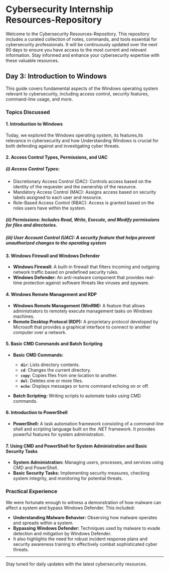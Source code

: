 # Cybersecurity Internship Resources-Repository

Welcome to the Cybersecurity Resources-Repository. This repository includes a curated collection of notes, commands, and tools essential for cybersecurity professionals. It will be continuously updated over the next 90 days to ensure you have access to the most current and relevant information. Stay informed and enhance your cybersecurity expertise with these valuable resources.

## Day 3: Introduction to Windows 
This guide covers fundamental aspects of the Windows operating system relevant to cybersecurity, including access control, security features, command-line usage, and more.

### Topics Discussed 

#### 1. **Introduction to Windows**
Today, we explored the Windows operating system, its features,its relevance in cybersecurity and how Understanding Windows is crucial for both defending against and investigating cyber threats.

#### 2. **Access Control Types, Permissions, and UAC**

##### (i) **Access Control Types:**
- Discretionary Access Control (DAC): Controls access based on the identity of the requester and the ownership of the resource.
- Mandatory Access Control (MAC): Assigns access based on security labels assigned to each user and resource.
- Role-Based Access Control (RBAC): Access is granted based on the roles users have within the system.

##### (ii) **Permissions:** Includes Read, Write, Execute, and Modify permissions for files and directories.

##### (iii) **User Account Control (UAC):** A security feature that helps prevent unauthorized changes to the operating system

#### 3. **Windows Firewall and Windows Defender**
- **Windows Firewall:** A built-in firewall that filters incoming and outgoing network traffic based on predefined security rules.
- **Windows Defender:** An anti-malware component that provides real-time protection against software threats like viruses and spyware.

#### 4. **Windows Remote Management and RDP**
- **Windows Remote Management (WinRM):** A feature that allows administrators to remotely execute management tasks on Windows machines.
- **Remote Desktop Protocol (RDP):** A proprietary protocol developed by Microsoft that provides a graphical interface to connect to another computer over a network.

#### 5. **Basic CMD Commands and Batch Scripting**
- **Basic CMD Commands:** 
  - **`dir`**: Lists directory contents.
  - **`cd`**: Changes the current directory.
  - **`copy`**: Copies files from one location to another.
  - **`del`**: Deletes one or more files.
  - **`echo`**: Displays messages or turns command echoing on or off.

- **Batch Scripting:** Writing scripts to automate tasks using CMD commands.

#### 6. **Introduction to PowerShell**
- **PowerShell:** A task automation framework consisting of a command-line shell and scripting language built on the .NET framework. It provides powerful features for system administration.

#### 7. **Using CMD and PowerShell for System Administration and Basic Security Tasks**
- **System Administration:** Managing users, processes, and services using CMD and PowerShell.
- **Basic Security Tasks:** Implementing security measures, checking system integrity, and monitoring for potential threats.

### Practical Experience

We were fortunate enough to witness a demonstration of how malware can affect a system and bypass Windows Defender. This included:
- **Understanding Malware Behavior:** Observing how malware operates and spreads within a system.
- **Bypassing Windows Defender:** Techniques used by malware to evade detection and mitigation by Windows Defender.
- It also highlights the need for robust incident response plans and security awareness training to effectively combat sophisticated cyber threats.

---
Stay tuned for daily updates with the latest cybersecurity resources.


